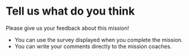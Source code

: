 # Tell us what do you think

Please give us your feedback about this mission!
* You can use the survey displayed when you complete the mission.
* You can write your comments directly to the mission coaches.